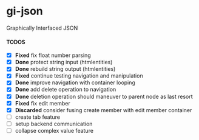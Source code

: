 # gi-json
Graphically Interfaced JSON

#### TODOS

- [x] **Fixed** fix float number parsing
- [x] **Done** protect string input (htmlentities)
- [x] **Done** rebuild string output (htmlentities)
- [x] **Fixed** continue testing navigation and manipulation
- [x] **Done** improve navigation with container looping
- [x] **Done** add delete operation to navigation
- [x] **Done** deletion operation should maneuver to parent node as last resort
- [x] **Fixed** fix edit member
- [x] **Discarded** consider fusing create member with edit member container
- [ ] create tab feature
- [ ] setup backend communication
- [ ] collapse complex value feature
